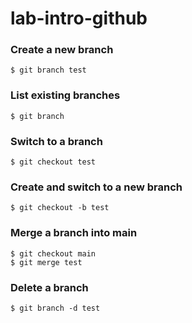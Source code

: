 # lab-intro-github
### Create a new branch
```
$ git branch test
```
### List existing branches
```
$ git branch
```

### Switch to a branch
```
$ git checkout test
```

### Create and switch to a new branch
```
$ git checkout -b test
```

### Merge a branch into main
```
$ git checkout main
$ git merge test
```

### Delete a branch 
```
$ git branch -d test
```